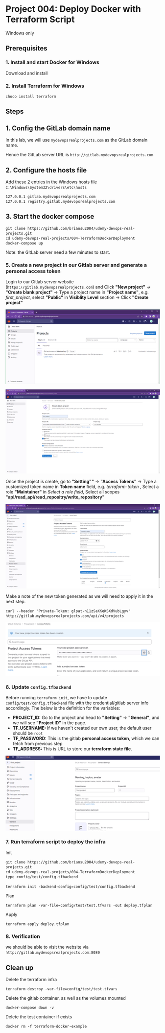 # Project 004: Deploy Docker with Terraform Script

Windows only

<!--
(No issues to install Terraform in Ubuntu.)

Issues:

terraform init -backend-config=config/test/config.tfbackend has issues.

```dos
C:\devbox\udemy-devops-real-projects\004-TerraformDockerDeployment>terraform init -backend-config=config/test/config.tfbackend

Initializing the backend...
2023/03/25 17:33:48 [DEBUG] GET https://gitlab.mydevopsrealprojects.com/api/v4/projects/2/terraform/state/old-state-name
2023/03/25 17:33:49 [ERR] GET https://gitlab.mydevopsrealprojects.com/api/v4/projects/2/terraform/state/old-state-name request failed: Get "https://gitlab.mydevopsrealprojects.com/api/v4/projects/2/terraform/state/old-state-name": EOF
2023/03/25 17:33:49 [DEBUG] GET https://gitlab.mydevopsrealprojects.com/api/v4/projects/2/terraform/state/old-state-name: retrying in 5s (2 left)
2023/03/25 17:33:54 [ERR] GET https://gitlab.mydevopsrealprojects.com/api/v4/projects/2/terraform/state/old-state-name request failed: Get "https://gitlab.mydevopsrealprojects.com/api/v4/projects/2/terraform/state/old-state-name": EOF
2023/03/25 17:33:54 [DEBUG] GET https://gitlab.mydevopsrealprojects.com/api/v4/projects/2/terraform/state/old-state-name: retrying in 10s (1 left)
2023/03/25 17:34:04 [ERR] GET https://gitlab.mydevopsrealprojects.com/api/v4/projects/2/terraform/state/old-state-name request failed: Get "https://gitlab.mydevopsrealprojects.com/api/v4/projects/2/terraform/state/old-state-name": EOF
Error refreshing state: Failed to get state: GET https://gitlab.mydevopsrealprojects.com/api/v4/projects/2/terraform/state/old-state-name giving up after 3 attempts
```

Root cause:

Need to configure the certificate.

And can't do the same steps for Windows.
-->

## Prerequisites

### 1. Install and start Docker for Windows

Download and install

### 2. Install Terraform for Windows

```dos
choco install terraform
```

## Steps

## 1. Config the GitLab domain name

In this lab, we will use `mydevopsrealprojects.com` as the GitLab domain name.

Hence the GitLab server URL is `http://gitlab.mydevopsrealprojects.com`

## 2. Configure the **hosts** file

Add these 2 entries in the Windows hosts file `C:\Windows\System32\drivers\etc\hosts`

```dos
127.0.0.1 gitlab.mydevopsrealprojects.com
127.0.0.1 registry.gitlab.mydevopsrealprojects.com
```

## 3. Start the docker compose

```dos
git clone https://github.com/briansu2004/udemy-devops-real-projects.git
cd udemy-devops-real-projects/004-TerraformDockerDeployment
docker-compose up
```

Note: the GitLab server need a few minutes to start.

<!--
### 4. Update the Gitlab original Certificate

Since the initial Gitlab server **certificate** is missing some info, we may have to **regenerate** a new one and **reconfigure** in the gitlab server. Run below commands:

```dos
docker exec -it gitlab bash
mkdir /etc/gitlab/ssl_backup
mv /etc/gitlab/ssl/* /etc/gitlab/ssl_backup
cd /etc/gitlab/ssl
openssl genrsa -out ca.key 2048
openssl req -new -x509 -days 365 -key ca.key -subj "/C=CN/ST=GD/L=SZ/O=Acme, Inc./CN=Acme Root CA" -out ca.crt

# Note: Make sure to replace below `YOUR_GITLAB_DOMAIN` with our own domain name. For example, mydevopsrealprojects.com.
# Certificate for gitlab server
export YOUR_GITLAB_DOMAIN=mydevopsrealprojects.com
openssl req -newkey rsa:2048 -nodes -keyout gitlab.$YOUR_GITLAB_DOMAIN.key -subj "/C=CN/ST=GD/L=SZ/O=Acme, Inc./CN=*.$YOUR_GITLAB_DOMAIN" -out gitlab.$YOUR_GITLAB_DOMAIN.csr
openssl x509 -req -extfile <(printf "subjectAltName=DNS:$YOUR_GITLAB_DOMAIN,DNS:gitlab.$YOUR_GITLAB_DOMAIN") -days 365 -in gitlab.$YOUR_GITLAB_DOMAIN.csr -CA ca.crt -CAkey ca.key -CAcreateserial -out gitlab.$YOUR_GITLAB_DOMAIN.crt

# Certificate for container registry
openssl req -newkey rsa:2048 -nodes -keyout registry.gitlab.$YOUR_GITLAB_DOMAIN.key -subj "/C=CN/ST=GD/L=SZ/O=Acme, Inc./CN=*.$YOUR_GITLAB_DOMAIN" -out registry.gitlab.$YOUR_GITLAB_DOMAIN.csr
openssl x509 -req -extfile <(printf "subjectAltName=DNS:$YOUR_GITLAB_DOMAIN,DNS:gitlab.$YOUR_GITLAB_DOMAIN,DNS:registry.gitlab.$YOUR_GITLAB_DOMAIN") -days 365 -in registry.gitlab.$YOUR_GITLAB_DOMAIN.csr -CA ca.crt -CAkey ca.key -CAcreateserial -out registry.gitlab.$YOUR_GITLAB_DOMAIN.crt
gitlab-ctl reconfigure
gitlab-ctl restart
exit
```

### 4. Import the gitlab new certificate in our local host CA chains

In order to make our local host be able to talk to the gitlab server via TLS, we have to import the new gitlab certificate, which is generated previous step, into our local host CA store chains. Login to our local host and run below command:

```dos
export YOUR_GITLAB_DOMAIN=mydevopsrealprojects.com
sudo docker cp gitlab:/etc/gitlab/ssl/gitlab.$YOUR_GITLAB_DOMAIN.crt /usr/local/share/ca-certificates/
sudo update-ca-certificates
```

> Note: If we are using CentOS, we may need to include "-addext basicConfstraints=critical,CA:TRUE" in the ca.crt file and use `update-ca-trust` command instead.

```dos
# For CentOS
openssl req -new -x509 -days 365 -key ca.key -addext basicConstraints=critical,CA:TRUE -subj "/C=CN/ST=GD/L=SZ/0=Acme, Inc./CN=Acme Root CA"  -out ca.crt
```
-->

### 5. Create a new project in our Gitlab server and generate a personal access token

Login to our Gitlab server website (`https://gitlab.mydevopsrealprojects.com`) and Click **"New project"** -> **"Create blank project"** -> Type a project name in **"Project name"**, e.g. *first_project*, select **"Public"** in **Visiblity Level** section -> Click **"Create project"**

![1679779492105](image/01_Y_WindowsOnly/1679779492105.png)

![1679779521707](image/01_Y_WindowsOnly/1679779521707.png)

Once the project is create, go to **"Setting""** -> **"Access Tokens"** -> Type a customized token name in **Token name** field, e.g. *terraform-token* , Select a role **"Maintainer"** in *Select a role field*, Select all scopes **"api/read_api/read_repositry/write_repository"**

![1679779621958](image/01_Y_WindowsOnly/1679779621958.png)

Make a note of the new token generated as we will need to apply it in the next step.

<!-- glpat-n11zSaXKeKSXdVubLgyv -->

```dos
curl --header "Private-Token: glpat-n11zSaXKeKSXdVubLgyv" http://gitlab.mydevopsrealprojects.com/api/v4/projects
```

![1679779704707](image/01_Y_WindowsOnly/1679779704707.png)

<!--
```dos

C:\devbox>curl --header "Private-Token: glpat-n11zSaXKeKSXdVubLgyv" http://gitlab.mydevopsrealprojects.com/api/v4/projects
[{"id":2,"description":null,"name":"first_project","name_with_namespace":"GitLab Instance / first_project","path":"first_project","path_with_namespace":"gitlab-instance-c345c4f2/first_project","created_at":"2023-03-26T21:33:20.376Z","default_branch":"main","tag_list":[],"topics":[],"ssh_url_to_repo":"git@gitlab.mydevopsrealprojects.com:gitlab-instance-c345c4f2/first_project.git","http_url_to_repo":"http://gitlab.mydevopsrealprojects.com/gitlab-instance-c345c4f2/first_project.git","web_url":"http://gitlab.mydevopsrealprojects.com/gitlab-instance-c345c4f2/first_project","readme_url":"http://gitlab.mydevopsrealprojects.com/gitlab-instance-c345c4f2/first_project/-/blob/main/README.md","avatar_url":null,"forks_count":0,"star_count":0,"last_activity_at":"2023-03-26T21:33:20.376Z","namespace":{"id":2,"name":"GitLab Instance","path":"gitlab-instance-c345c4f2","kind":"group","full_path":"gitlab-instance-c345c4f2","parent_id":null,"avatar_url":null,"web_url":"http://gitlab.mydevopsrealprojects.com/groups/gitlab-instance-c345c4f2"},"_links":{"self":"http://gitlab.mydevopsrealprojects.com/api/v4/projects/2","issues":"http://gitlab.mydevopsrealprojects.com/api/v4/projects/2/issues","merge_requests":"http://gitlab.mydevopsrealprojects.com/api/v4/projects/2/merge_requests","repo_branches":"http://gitlab.mydevopsrealprojects.com/api/v4/projects/2/repository/branches","labels":"http://gitlab.mydevopsrealprojects.com/api/v4/projects/2/labels","events":"http://gitlab.mydevopsrealprojects.com/api/v4/projects/2/events","members":"http://gitlab.mydevopsrealprojects.com/api/v4/projects/2/members","cluster_agents":"http://gitlab.mydevopsrealprojects.com/api/v4/projects/2/cluster_agents"},"packages_enabled":true,"empty_repo":false,"archived":false,"visibility":"internal","resolve_outdated_diff_discussions":false,"container_expiration_policy":{"cadence":"1d","enabled":false,"keep_n":10,"older_than":"90d","name_regex":".*","name_regex_keep":null,"next_run_at":"2023-03-27T21:33:20.434Z"},"issues_enabled":true,"merge_requests_enabled":true,"wiki_enabled":true,"jobs_enabled":true,"snippets_enabled":true,"container_registry_enabled":true,"service_desk_enabled":false,"service_desk_address":null,"can_create_merge_request_in":true,"issues_access_level":"enabled","repository_access_level":"enabled","merge_requests_access_level":"enabled","forking_access_level":"enabled","wiki_access_level":"enabled","builds_access_level":"enabled","snippets_access_level":"enabled","pages_access_level":"enabled","operations_access_level":"enabled","analytics_access_level":"enabled","container_registry_access_level":"enabled","security_and_compliance_access_level":"private","emails_disabled":null,"shared_runners_enabled":true,"lfs_enabled":true,"creator_id":1,"import_url":null,"import_type":null,"import_status":"none","open_issues_count":0,"ci_default_git_depth":20,"ci_forward_deployment_enabled":true,"ci_job_token_scope_enabled":false,"ci_separated_caches":true,"ci_opt_in_jwt":false,"ci_allow_fork_pipelines_to_run_in_parent_project":true,"public_jobs":true,"build_timeout":3600,"auto_cancel_pending_pipelines":"enabled","ci_config_path":null,"shared_with_groups":[],"only_allow_merge_if_pipeline_succeeds":false,"allow_merge_on_skipped_pipeline":null,"restrict_user_defined_variables":false,"request_access_enabled":true,"only_allow_merge_if_all_discussions_are_resolved":false,"remove_source_branch_after_merge":true,"printing_merge_request_link_enabled":true,"merge_method":"merge","squash_option":"default_off","enforce_auth_checks_on_uploads":true,"suggestion_commit_message":null,"merge_commit_template":null,"squash_commit_template":null,"auto_devops_enabled":true,"auto_devops_deploy_strategy":"continuous","autoclose_referenced_issues":true,"keep_latest_artifact":true,"runner_token_expiration_interval":null,"permissions":{"project_access":{"access_level":40,"notification_level":3},"group_access":null}},{"id":1,"description":"This project is automatically generated and helps monitor this GitLab instance. [Learn more](/help/administration/monitoring/gitlab_self_monitoring_project/index).","name":"Monitoring","name_with_namespace":"GitLab Instance / Monitoring","path":"Monitoring","path_with_namespace":"gitlab-instance-c345c4f2/Monitoring","created_at":"2023-03-26T21:30:35.415Z","default_branch":"main","tag_list":[],"topics":[],"ssh_url_to_repo":"git@gitlab.mydevopsrealprojects.com:gitlab-instance-c345c4f2/Monitoring.git","http_url_to_repo":"http://gitlab.mydevopsrealprojects.com/gitlab-instance-c345c4f2/Monitoring.git","web_url":"http://gitlab.mydevopsrealprojects.com/gitlab-instance-c345c4f2/Monitoring","readme_url":null,"avatar_url":null,"forks_count":0,"star_count":0,"last_activity_at":"2023-03-26T21:30:35.415Z","namespace":{"id":2,"name":"GitLab Instance","path":"gitlab-instance-c345c4f2","kind":"group","full_path":"gitlab-instance-c345c4f2","parent_id":null,"avatar_url":null,"web_url":"http://gitlab.mydevopsrealprojects.com/groups/gitlab-instance-c345c4f2"},"_links":{"self":"http://gitlab.mydevopsrealprojects.com/api/v4/projects/1","issues":"http://gitlab.mydevopsrealprojects.com/api/v4/projects/1/issues","merge_requests":"http://gitlab.mydevopsrealprojects.com/api/v4/projects/1/merge_requests","repo_branches":"http://gitlab.mydevopsrealprojects.com/api/v4/projects/1/repository/branches","labels":"http://gitlab.mydevopsrealprojects.com/api/v4/projects/1/labels","events":"http://gitlab.mydevopsrealprojects.com/api/v4/projects/1/events","members":"http://gitlab.mydevopsrealprojects.com/api/v4/projects/1/members","cluster_agents":"http://gitlab.mydevopsrealprojects.com/api/v4/projects/1/cluster_agents"},"packages_enabled":true,"empty_repo":true,"archived":false,"visibility":"internal","resolve_outdated_diff_discussions":false,"container_expiration_policy":{"cadence":"1d","enabled":false,"keep_n":10,"older_than":"90d","name_regex":".*","name_regex_keep":null,"next_run_at":"2023-03-27T21:30:35.596Z"},"issues_enabled":true,"merge_requests_enabled":true,"wiki_enabled":true,"jobs_enabled":true,"snippets_enabled":true,"container_registry_enabled":true,"service_desk_enabled":false,"can_create_merge_request_in":true,"issues_access_level":"enabled","repository_access_level":"enabled","merge_requests_access_level":"enabled","forking_access_level":"enabled","wiki_access_level":"enabled","builds_access_level":"enabled","snippets_access_level":"enabled","pages_access_level":"private","operations_access_level":"enabled","analytics_access_level":"enabled","container_registry_access_level":"enabled","security_and_compliance_access_level":"private","emails_disabled":null,"shared_runners_enabled":true,"lfs_enabled":true,"creator_id":1,"import_status":"none","open_issues_count":0,"ci_default_git_depth":20,"ci_forward_deployment_enabled":true,"ci_job_token_scope_enabled":false,"ci_separated_caches":true,"ci_opt_in_jwt":false,"ci_allow_fork_pipelines_to_run_in_parent_project":true,"public_jobs":true,"build_timeout":3600,"auto_cancel_pending_pipelines":"enabled","ci_config_path":null,"shared_with_groups":[],"only_allow_merge_if_pipeline_succeeds":false,"allow_merge_on_skipped_pipeline":null,"restrict_user_defined_variables":false,"request_access_enabled":true,"only_allow_merge_if_all_discussions_are_resolved":false,"remove_source_branch_after_merge":true,"printing_merge_request_link_enabled":true,"merge_method":"merge","squash_option":"default_off","enforce_auth_checks_on_uploads":true,"suggestion_commit_message":null,"merge_commit_template":null,"squash_commit_template":null,"auto_devops_enabled":true,"auto_devops_deploy_strategy":"continuous","autoclose_referenced_issues":true,"keep_latest_artifact":true,"runner_token_expiration_interval":null,"permissions":{"project_access":null,"group_access":null}}]
C:\devbox>
```
-->

### 6. Update `config.tfbackend`

Before running `terraform init`, we have to update `config/test/config.tfbackend` file with the credential/gitlab server info accordingly. The below is the definition for the variables:</br>

- **PROJECT_ID:** Go to the project and head to **"Setting"** -> **"General"**, and we will see **"Project ID"** in the page.
- **TF_USERNAME:** If we haven't created our own user, the default user should be `root`
- **TF_PASSWORD:** This is the gitlab **personal access token**, which we can fetch from previous step
- **TF_ADDRESS:** This is URL to store our **terraform state file**.

![1679779555678](image/01_Y_WindowsOnly/1679779555678.png)

### 7. Run terraform script to deploy the infra

Init

```dos
git clone https://github.com/briansu2004/udemy-devops-real-projects.git
cd udemy-devops-real-projects/004-TerraformDockerDeployment
type config/test/config.tfbackend

terraform init -backend-config=config/test/config.tfbackend
```

Plan

```dos
terraform plan -var-file=config/test/test.tfvars -out deploy.tfplan
```

Apply

```dos
terraform apply deploy.tfplan
```

### 8. Verification

we should be able to visit the website via `http://gitlab.mydevopsrealprojects.com:8080`

## Clean up

Delete the terraform infra

```dos
terraform destroy -var-file=config/test/test.tfvars 
```

Delete the gitlab container, as well as the volumes mounted

```dos
docker-compose down -v
```

Delete the test container if exists

```dos
docker rm -f terraform-docker-example
```
